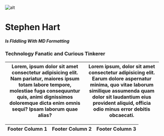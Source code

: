 <span style="">![alt][def]</span>

# Stephen Hart 
##### _Is FIddling With MD Formatting_

### Technology Fanatic and Curious Tinkerer



| Lorem, ipsum dolor sit amet consectetur adipisicing elit. Nam pariatur, maiores ipsum totam labore tempore, molestiae fuga consequuntur quis, animi dignissimos doloremque dicta enim omnis sequi? Ipsam laborum quae alias?|Lorem ipsum, dolor sit amet consectetur adipisicing elit. Earum dolore aspernatur minima, quo vitae laborum similique assumenda quam dolor sit laudantium eius provident aliquid, officia odio minus error debitis obcaecati.|
|---------------------------------------------------------------------------------------------------------------------------|--------------------------------------------------------------------------------------------------------|

|Footer Column 1|Footer Column 2|Footer Column 3|
|---------------|---------------|---------------|

[def]: https://shart.github.io/img/steve_profile_round.png